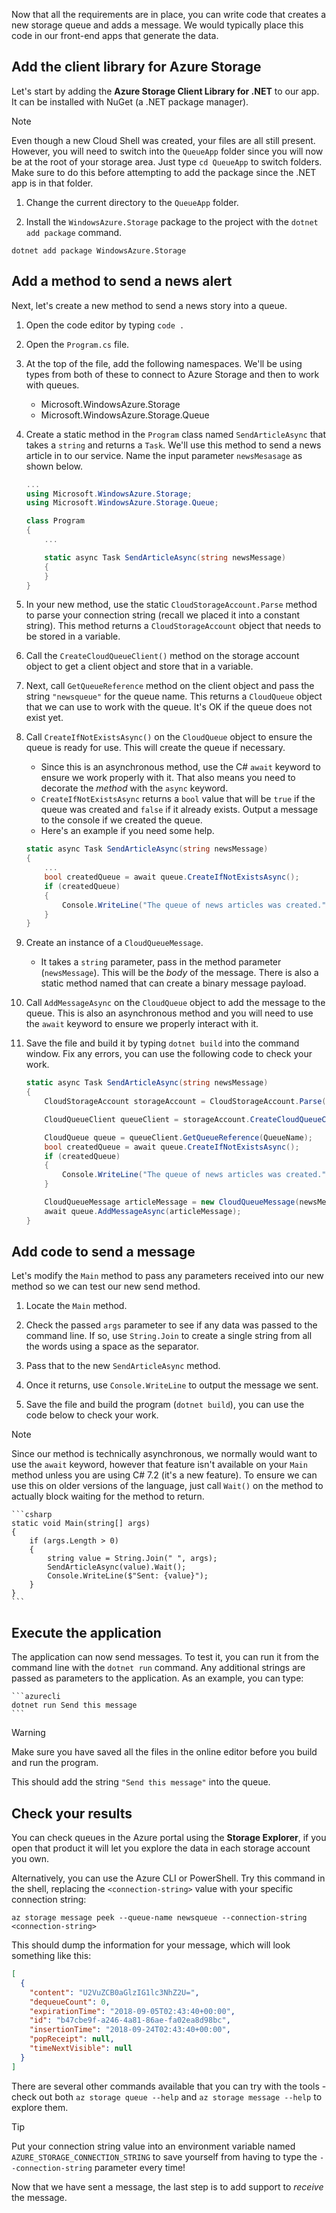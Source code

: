 Now that all the requirements are in place, you can write code that creates a new storage queue and adds a message. We would typically place this code in our front-end apps that generate the data.

## Add the client library for Azure Storage

Let's start by adding the **Azure Storage Client Library for .NET** to our app. It can be installed with NuGet (a .NET package manager). 

> [!NOTE]
> Even though a new Cloud Shell was created, your files are all still present. However, you will need to switch into the `QueueApp` folder since you will now be at the root of your storage area. Just type `cd QueueApp` to switch folders. Make sure to do this before attempting to add the package since the .NET app is in that folder.

1. Change the current directory to the `QueueApp` folder.

1. Install the `WindowsAzure.Storage` package to the project with the `dotnet add package` command.

```azurecli
dotnet add package WindowsAzure.Storage
```

## Add a method to send a news alert

Next, let's create a new method to send a news story into a queue.

1. Open the code editor by typing `code .`

1. Open the `Program.cs` file.

1. At the top of the file, add the following namespaces. We'll be using types from both of these to connect to Azure Storage and then to work with queues.
    - Microsoft.WindowsAzure.Storage
    - Microsoft.WindowsAzure.Storage.Queue

1. Create a static method in the `Program` class named `SendArticleAsync` that takes a `string` and returns a `Task`. We'll use this method to send a news article in to our service. Name the input parameter `newsMesasage` as shown below.

    ```csharp
    ...
    using Microsoft.WindowsAzure.Storage;
    using Microsoft.WindowsAzure.Storage.Queue; 
    
    class Program
    {
        ...
    
        static async Task SendArticleAsync(string newsMessage)
        {
        }
    }
    ```
    
1. In your new method, use the static `CloudStorageAccount.Parse` method to parse your connection string (recall we placed it into a constant string). This method returns a `CloudStorageAccount` object that needs to be stored in a variable.

1. Call the `CreateCloudQueueClient()` method on the storage account object to get a client object and store that in a variable.

1. Next, call `GetQueueReference` method on the client object and pass the string `"newsqueue"` for the queue name. This returns a `CloudQueue` object that we can use to work with the queue. It's OK if the queue does not exist yet.

1. Call `CreateIfNotExistsAsync()` on the `CloudQueue` object to ensure the queue is ready for use. This will create the queue if necessary.
    - Since this is an asynchronous method, use the C# `await` keyword to ensure we work properly with it. That also means you need to decorate the _method_ with the `async` keyword. 
    - `CreateIfNotExistsAsync` returns a `bool` value that will be `true` if the queue was created and `false` if it already exists. Output a message to the console if we created the queue.
    - Here's an example if you need some help.

    ```csharp
    static async Task SendArticleAsync(string newsMessage)
    {
        ...
        bool createdQueue = await queue.CreateIfNotExistsAsync();
        if (createdQueue)
        {
            Console.WriteLine("The queue of news articles was created.");
        }
    }
    ```

1. Create an instance of a `CloudQueueMessage`. 
    - It takes a `string` parameter, pass in the method parameter (`newsMessage`). This will be the _body_ of the message. There is also a static method named  that can create a binary message payload.
    

1. Call `AddMessageAsync` on the `CloudQueue` object to add the message to the queue. This is also an asynchronous method and you will need to use the `await` keyword to ensure we properly interact with it.

1. Save the file and build it by typing `dotnet build` into the command window. Fix any errors, you can use the following code to check your work.

    ```csharp
    static async Task SendArticleAsync(string newsMessage)
    {
        CloudStorageAccount storageAccount = CloudStorageAccount.Parse(ConnectionString);
    
        CloudQueueClient queueClient = storageAccount.CreateCloudQueueClient();
    
        CloudQueue queue = queueClient.GetQueueReference(QueueName);
        bool createdQueue = await queue.CreateIfNotExistsAsync();
        if (createdQueue)
        {
            Console.WriteLine("The queue of news articles was created.");
        }
    
        CloudQueueMessage articleMessage = new CloudQueueMessage(newsMessage);
        await queue.AddMessageAsync(articleMessage);
    }
    ```

## Add code to send a message

Let's modify the `Main` method to pass any parameters received into our new method so we can test our new send method.

1. Locate the `Main` method.

1. Check the passed `args` parameter to see if any data was passed to the command line. If so, use `String.Join` to create a single string from all the words using a space as the separator.

1. Pass that to the new `SendArticleAsync` method. 

1. Once it returns, use `Console.WriteLine` to output the message we sent.

1. Save the file and build the program (`dotnet build`), you can use the code below to check your work.

> [!NOTE]
> Since our method is technically asynchronous, we normally would want to use the `await` keyword, however that feature isn't available on your `Main` method unless you are using C# 7.2 (it's a new feature). To ensure we can use this on older versions of the language, just call `Wait()` on the method to actually block waiting for the method to return.

    ```csharp
    static void Main(string[] args)
    {
        if (args.Length > 0)
        {
            string value = String.Join(" ", args);
            SendArticleAsync(value).Wait();
            Console.WriteLine($"Sent: {value}");
        }
    }
    ```

## Execute the application

The application can now send messages. To test it, you can run it from the command line with the `dotnet run` command. Any additional strings are passed as parameters to the application. As an example, you can type:

    ```azurecli
    dotnet run Send this message
    ```

> [!WARNING]
> Make sure you have saved all the files in the online editor before you build and run the program.

This should add the string `"Send this message"` into the queue.

## Check your results

You can check queues in the Azure portal using the **Storage Explorer**, if you open that product it will let you explore the data in each storage account you own.

Alternatively, you can use the Azure CLI or PowerShell. Try this command in the shell, replacing the `<connection-string>` value with your specific connection string:

```azurecli
az storage message peek --queue-name newsqueue --connection-string <connection-string> 
```

This should dump the information for your message, which will look something like this:

```json
[
  {
    "content": "U2VuZCB0aGlzIG1lc3NhZ2U=",
    "dequeueCount": 0,
    "expirationTime": "2018-09-05T02:43:40+00:00",
    "id": "b47cbe9f-a246-4a81-86ae-fa02ea8d98bc",
    "insertionTime": "2018-09-24T02:43:40+00:00",
    "popReceipt": null,
    "timeNextVisible": null
  }
]
```

There are several other commands available that you can try with the tools - check out both `az storage queue --help` and `az storage message --help` to explore them.

> [!TIP]
> Put your connection string value into an environment variable named `AZURE_STORAGE_CONNECTION_STRING` to save yourself from having to type the `--connection-string` parameter every time!

Now that we have sent a message, the last step is to add support to _receive_ the message.